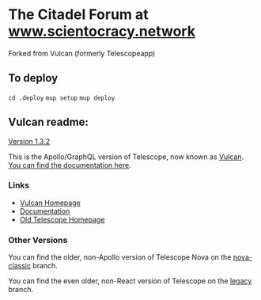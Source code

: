 # The Citadel Forum at www.scientocracy.network

Forked from Vulcan (formerly Telescopeapp)


## To deploy

`cd .deploy`
`mup setup`
`mup deploy`


## Vulcan readme:

[Version 1.3.2](https://github.com/TelescopeJS/Telescope/releases)

This is the Apollo/GraphQL version of Telescope, now known as [Vulcan](http://vulcanjs.org). [You can find the documentation here](http://docs.vulcanjs.org/).

### Links

- [Vulcan Homepage](http://vulcanjs.org)
- [Documentation](http://docs.vulcanjs.org)
- [Old Telescope Homepage](http://telescopeapp.org)

### Other Versions

You can find the older, non-Apollo version of Telescope Nova on the [nova-classic](https://github.com/TelescopeJS/Telescope/tree/nova-classic) branch.

You can find the even older, non-React version of Telescope on the [legacy](https://github.com/TelescopeJS/Telescope/tree/legacy) branch.
